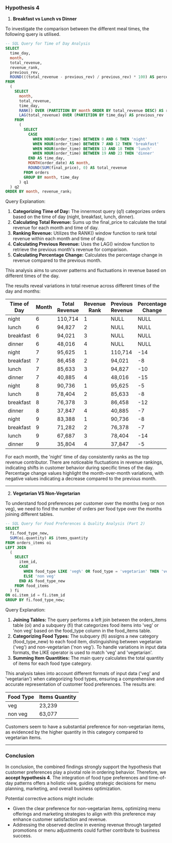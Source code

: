 ### Hypothesis 4
1. **Breakfast vs Lunch vs Dinner**

To investigate the comparison between the different meal times, the following query is utilised. 

```sql
-- SQL Query for Time of Day Analysis
SELECT
  time_day,
  month,
  total_revenue,
  revenue_rank,
  previous_rev,
  ROUND(((total_revenue - previous_rev) / previous_rev) * 100) AS percentage_change
FROM
  (
    SELECT
      month,
      total_revenue,
      time_day,
      RANK() OVER (PARTITION BY month ORDER BY total_revenue DESC) AS revenue_rank,
      LAG(total_revenue) OVER (PARTITION BY time_day) AS previous_rev
    FROM
      (
        SELECT
          CASE
            WHEN HOUR(order_time) BETWEEN 0 AND 6 THEN 'night'
            WHEN HOUR(order_time) BETWEEN 7 AND 12 THEN 'breakfast'
            WHEN HOUR(order_time) BETWEEN 13 AND 18 THEN 'lunch'
            WHEN HOUR(order_time) BETWEEN 19 AND 23 THEN 'dinner'
          END AS time_day,
          MONTH(order_date) AS month,
          ROUND(SUM(final_price), 0) AS total_revenue
        FROM orders
        GROUP BY month, time_day
      ) q1
  ) q2
ORDER BY month, revenue_rank;
```

Query Explanation:

1. **Categorizing Time of Day:** The innermost query (q1) categorizes orders based on the time of day (night, breakfast, lunch, dinner).
2. **Calculating Total Revenue:** Sums up the final_price to calculate the total revenue for each month and time of day.
3. **Ranking Revenue:** Utilizes the RANK() window function to rank total revenue within each month and time of day.
4. **Calculating Previous Revenue:** Uses the LAG() window function to retrieve the previous month's revenue for comparison.
5. **Calculating Percentage Change:** Calculates the percentage change in revenue compared to the previous month.

This analysis aims to uncover patterns and fluctuations in revenue based on different times of the day. 

The results reveal variations in total revenue across different times of the day and months:

| Time of Day | Month | Total Revenue | Revenue Rank | Previous Revenue | Percentage Change |
|-------------|-------|---------------|--------------|-------------------|-------------------|
| night       | 6     | 110,714       | 1            | NULL              | NULL              |
| lunch       | 6     | 94,827        | 2            | NULL              | NULL              |
| breakfast   | 6     | 94,021        | 3            | NULL              | NULL              |
| dinner      | 6     | 48,016        | 4            | NULL              | NULL              |
| night       | 7     | 95,625        | 1            | 110,714           | -14               |
| breakfast   | 7     | 86,458        | 2            | 94,021            | -8                |
| lunch       | 7     | 85,633        | 3            | 94,827            | -10               |
| dinner      | 7     | 40,885        | 4            | 48,016            | -15               |
| night       | 8     | 90,736        | 1            | 95,625            | -5                |
| lunch       | 8     | 78,404        | 2            | 85,633            | -8                |
| breakfast   | 8     | 76,378        | 3            | 86,458            | -12               |
| dinner      | 8     | 37,847        | 4            | 40,885            | -7                |
| night       | 9     | 83,388        | 1            | 90,736            | -8                |
| breakfast   | 9     | 71,282        | 2            | 76,378            | -7                |
| lunch       | 9     | 67,687        | 3            | 78,404            | -14               |
| dinner      | 9     | 35,804        | 4            | 37,847            | -5                |

For each month, the 'night' time of day consistently ranks as the top revenue contributor. There are noticeable fluctuations in revenue rankings, indicating shifts in customer behavior during specific times of the day. Percentage change values highlight the month-over-month variations, with negative values indicating a decrease compared to the previous month.


---


2. **Vegetarian VS Non-Vegetarian**

To understand food preferences per customer over the months (veg or non veg), we need to find the number of orders per food type over the months joining different tables. 

```sql
-- SQL Query for Food Preferences & Quality Analysis (Part 2)
SELECT
  fi.food_type_new,
  SUM(oi.quantity) AS items_quantity
FROM orders_items oi
LEFT JOIN
  (
    SELECT
      item_id,
      CASE
        WHEN food_type LIKE 'veg%' OR food_type = 'vegetarian' THEN 'veg'
        ELSE 'non veg'
      END AS food_type_new
    FROM food_items
  ) fi
ON oi.item_id = fi.item_id
GROUP BY fi.food_type_new;
```

Query Explanation:

1. **Joining Tables:** The query performs a left join between the orders_items table (oi) and a subquery (fi) that categorizes food items into 'veg' or 'non veg' based on the food_type column in the food_items table.
2. **Categorizing Food Types:** The subquery (fi) assigns a new category (food_type_new) to each food item, distinguishing between vegetarian ('veg') and non-vegetarian ('non veg'). To handle variations in input data formats, the LIKE operator is used to match 'veg' and 'vegetarian'.
3. **Summing Item Quantities:** The main query calculates the total quantity of items for each food type category.

This analysis takes into account different formats of input data ('veg' and 'vegetarian') when categorizing food types, ensuring a comprehensive and accurate representation of customer food preferences. The results are:

| Food Type | Items Quantity |
|-----------|----------------|
| veg       | 23,239         |
| non veg   | 63,077         |

Customers seem to have a substantial preference for non-vegetarian items, as evidenced by the higher quantity in this category compared to vegetarian items.


---


### Conclusion

In conclusion, the combined findings strongly support the hypothesis that customer preferences play a pivotal role in ordering behavior. Therefore, we **accept hypothesis 4**. The integration of food type preferences and time-of-day patterns offers a holistic view, guiding strategic decisions for menu planning, marketing, and overall business optimization.

Potential corrective actions might include:
- Given the clear preference for non-vegetarian items, optimizing menu offerings and marketing strategies to align with this preference may enhance customer satisfaction and revenue.
- Addressing the observed decline in evening revenue through targeted promotions or menu adjustments could further contribute to business success.


